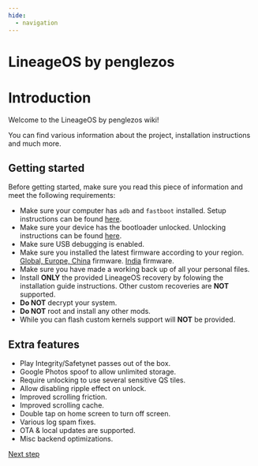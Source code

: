 ```yaml
---
hide:
  - navigation
---
```


# LineageOS by penglezos

# Introduction

Welcome to the LineageOS by penglezos wiki!

You can find various information about the project, installation instructions and much more.

## Getting started
Before getting started, make sure you read this piece of information and meet the following requirements:

* Make sure your computer has `adb` and `fastboot` installed. Setup instructions can be found [here](https://wiki.lineageos.org/adb_fastboot_guide.html).
* Make sure your device has the bootloader unlocked. Unlocking instructions can be found [here](https://new.c.mi.com/global/post/101245).
* Make sure USB debugging is enabled.
* Make sure you installed the latest firmware according to your region. [Global, Europe, China](https://xmfirmwareupdater.com/firmware/raphael/) firmware. [India](https://xmfirmwareupdater.com/firmware/raphaelin/) firmware.
* Make sure you have made a working back up of all your personal files.
* Install **ONLY** the provided LineageOS recovery by folowing the installation guide instructions. Other custom recoveries are **NOT** supported.
* **Do NOT** decrypt your system.
* **Do NOT** root and install any other mods.
* While you can flash custom kernels support will **NOT** be provided.

## Extra features 
* Play Integrity/Safetynet passes out of the box.
* Google Photos spoof to allow unlimited storage.
* Require unlocking to use several sensitive QS tiles.
* Allow disabling ripple effect on unlock.
* Improved scrolling friction.
* Improved scrolling cache.
* Double tap on home screen to turn off screen.
* Various log spam fixes.
* OTA & local updates are supported.
* Misc backend optimizations.

<a href="devices" class="md-button">Next step</a>